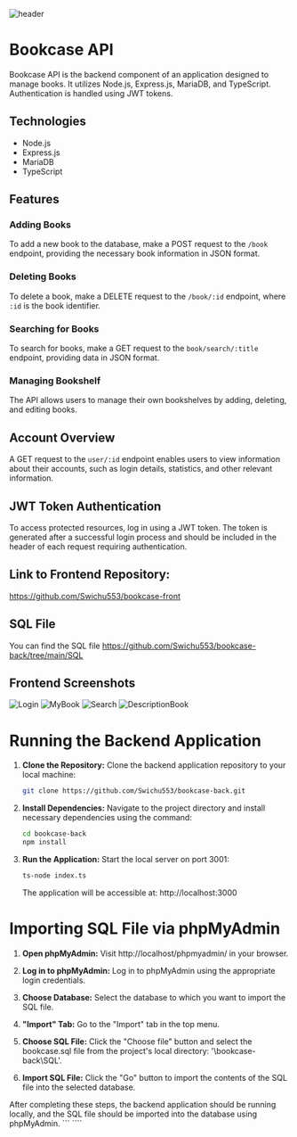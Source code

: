 
![header](https://github.com/Swichu553/bookcase-back/assets/142433450/7aa16609-ecce-4ff4-a779-12300a174c17)
# Bookcase API

Bookcase API is the backend component of an application designed to manage books. It utilizes Node.js, Express.js, MariaDB, and TypeScript. Authentication is handled using JWT tokens.

## Technologies

- Node.js
- Express.js
- MariaDB
- TypeScript

## Features

### Adding Books

To add a new book to the database, make a POST request to the `/book` endpoint, providing the necessary book information in JSON format.

### Deleting Books

To delete a book, make a DELETE request to the `/book/:id` endpoint, where `:id` is the book identifier.

### Searching for Books

To search for books, make a GET request to the `book/search/:title` endpoint, providing data in JSON format.

### Managing Bookshelf

The API allows users to manage their own bookshelves by adding, deleting, and editing books.

## Account Overview

A GET request to the `user/:id` endpoint enables users to view information about their accounts, such as login details, statistics, and other relevant information.

## JWT Token Authentication

To access protected resources, log in using a JWT token. The token is generated after a successful login process and should be included in the header of each request requiring authentication.

## Link to Frontend Repository: 
https://github.com/Swichu553/bookcase-front

## SQL File
You can find the SQL file https://github.com/Swichu553/bookcase-back/tree/main/SQL

## Frontend Screenshots
![Login](https://github.com/Swichu553/bookcase-back/assets/142433450/c39e7111-d70d-46f9-b8e1-499e56dbd557)
![MyBook](https://github.com/Swichu553/bookcase-back/assets/142433450/6b171fc7-f5f3-4cda-ae5e-ae366cd43433)
![Search](https://github.com/Swichu553/bookcase-back/assets/142433450/494cb72a-aae2-414e-a1c4-e108ce81e052)
![DescriptionBook](https://github.com/Swichu553/bookcase-back/assets/142433450/df652d28-ccb3-45c1-aaeb-8fe085f75779)


# Running the Backend Application

1. **Clone the Repository:**
   Clone the backend application repository to your local machine:
   ```bash
   git clone https://github.com/Swichu553/bookcase-back.git
   ```

2. **Install Dependencies:**
   Navigate to the project directory and install necessary dependencies using the command:
   ```bash
   cd bookcase-back
   npm install
   ```

3. **Run the Application:**
   Start the local server on port 3001:
   ```bash
   ts-node index.ts
   ```

   The application will be accessible at: http://localhost:3000

# Importing SQL File via phpMyAdmin

1. **Open phpMyAdmin:**
   Visit http://localhost/phpmyadmin/ in your browser.

2. **Log in to phpMyAdmin:**
   Log in to phpMyAdmin using the appropriate login credentials.

3. **Choose Database:**
   Select the database to which you want to import the SQL file.

4. **"Import" Tab:**
   Go to the "Import" tab in the top menu.

5. **Choose SQL File:**
   Click the "Choose file" button and select the bookcase.sql file from the project's local directory: '\bookcase-back\SQL'.

6. **Import SQL File:**
   Click the "Go" button to import the contents of the SQL file into the selected database.

After completing these steps, the backend application should be running locally, and the SQL file should be imported into the database using phpMyAdmin.
``` ````
